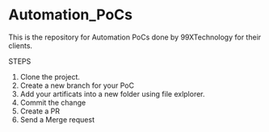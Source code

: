 # Automation_PoCs
This is the repository for Automation PoCs done by 99XTechnology for their clients.

STEPS
1. Clone the project.
2. Create a new branch for your PoC
3. Add your artificats into a new folder using file exlplorer.
4. Commit the change
5. Create a PR
6. Send a Merge request
